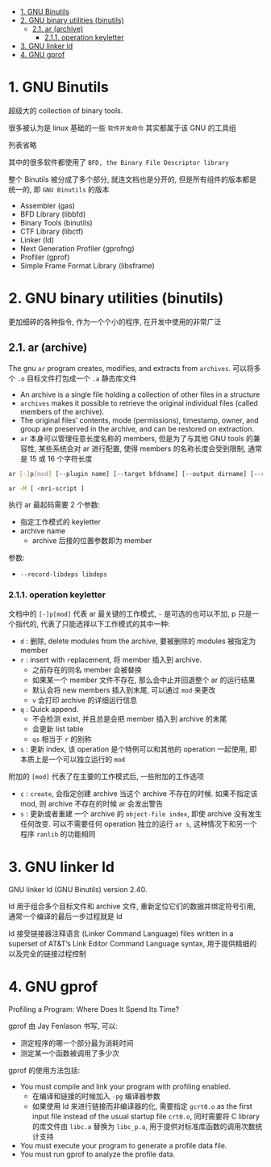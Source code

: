 - [1. GNU Binutils](#1-gnu-binutils)
- [2. GNU binary utilities (binutils)](#2-gnu-binary-utilities-binutils)
  - [2.1. ar  (archive)](#21-ar--archive)
    - [2.1.1. operation keyletter](#211-operation-keyletter)
- [3. GNU linker ld](#3-gnu-linker-ld)
- [4. GNU gprof](#4-gnu-gprof)

# 1. GNU Binutils 

超级大的 collection of binary tools.

很多被认为是 linux 基础的一些 `软件开发命令` 其实都属于该 GNU 的工具组

列表省略

其中的很多软件都使用了 `BFD, the Binary File Descriptor library`

整个 Binutils 被分成了多个部分, 就连文档也是分开的, 但是所有组件的版本都是统一的, 即 `GNU Binutils` 的版本
* Assembler (gas) 
* BFD Library (libbfd) 
* Binary Tools (binutils) 
* CTF Library (libctf)
* Linker (ld) 
* Next Generation Profiler (gprofng)
* Profiler (gprof) 
* Simple Frame Format Library (libsframe) 

# 2. GNU binary utilities (binutils)

更加细碎的各种指令, 作为一个个小的程序, 在开发中使用的非常广泛

## 2.1. ar  (archive)

The gnu `ar` program creates, modifies, and extracts from `archives`.
可以将多个 `.o` 目标文件打包成一个 `.a` 静态库文件

* An archive is a single file holding a collection of other files in a structure
* `archives` makes it possible to retrieve the original individual files (called members of the archive). 
* The original files’ contents, mode (permissions), timestamp, owner, and group are preserved in the archive, and can be restored on extraction. 
* `ar` 本身可以管理任意长度名称的 members, 但是为了与其他 GNU tools 的兼容性, 某些系统会对 ar 进行配置, 使得 members 的名称长度会受到限制, 通常是 15 或 16 个字符长度


```bash
ar [-]p[mod] [--plugin name] [--target bfdname] [--output dirname] [--record-libdeps libdeps] [relpos] [count] archive [member…]

ar -M [ <mri-script ]
```

执行 ar 最起码需要 2 个参数:
* 指定工作模式的 keyletter
* archive name
  * archive 后接的位置参数即为 member


参数:
* `--record-libdeps libdeps`

### 2.1.1. operation keyletter

文档中的 `[-]p[mod]` 代表 ar 最关键的工作模式, `-` 是可选的也可以不加, p 只是一个指代的, 代表了只能选择以下工作模式的其中一种:

<!-- TODO -->
* `d`       : 删除, delete modules from the archive, 要被删除的 modules 被指定为 member
* `r`       : insert with `r`eplacement, 将 member 插入到 archive. 
  * 之前存在的同名 member 会被替换
  * 如果某一个 member 文件不存在, 那么会中止并回退整个 ar 的运行结果
  * 默认会将 new members 插入到末尾, 可以通过 `mod` 来更改
  * `v` 会打印 archive 的详细运行信息
* `q`       : Quick append. 
  * 不会检测 exist, 并且总是会把 member 插入到 archive 的末尾
  * 会更新 list table 
  * `qs` 相当于 `r` 的别称
* `s`       : 更新 index, 该 operation 是个特例可以和其他的 operation 一起使用, 即本质上是一个可以独立运行的 `mod`


附加的 `[mod]` 代表了在主要的工作模式后, 一些附加的工作选项  

* `c`       : `create`, 会指定创建 archive 当这个 archive 不存在的时候. 如果不指定该 mod, 则 archive 不存在的时候 ar 会发出警告
* `s`       : 更新或者重建 一个 archive 的 `object-file index`, 即使 archive 没有发生任何改变. 可以不需要任何 operation 独立的运行 `ar s`, 这种情况下和另一个程序 `ranlib` 的功能相同


# 3. GNU linker ld

GNU linker ld (GNU Binutils) version 2.40. 

ld 用于组合多个目标文件和 archive 文件, 重新定位它们的数据并绑定符号引用, 通常一个编译的最后一步过程就是 ld

ld 接受链接器注释语言 (Linker Command Language) files written in a superset of AT&T’s Link Editor Command Language syntax, 用于提供精细的以及完全的链接过程控制  



# 4. GNU gprof

Profiling a Program: Where Does It Spend Its Time?

gprof 由 Jay Fenlason 书写, 可以:
* 测定程序的哪一个部分最为消耗时间
* 测定某一个函数被调用了多少次


gprof 的使用方法包括:
* You must compile and link your program with profiling enabled.
  * 在编译和链接的时候加入 `-pg` 编译器参数
  * 如果使用 ld 来进行链接而非编译器的化, 需要指定 `gcrt0.o` as the first input file instead of the usual startup file `crt0.o`, 同时需要将 C library 的库文件由 `libc.a` 替换为 `libc_p.a`, 用于提供对标准库函数的调用次数统计支持
* You must execute your program to generate a profile data file. 
* You must run gprof to analyze the profile data. 


